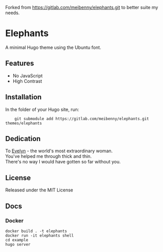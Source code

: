 Forked from https://gitlab.com/meibenny/elephants.git to better suite my needs.

# Elephants

A minimal Hugo theme using the Ubuntu font.

## Features
* No JavaScript
* High Contrast

## Installation
In the folder of your Hugo site, run:
```
    git submodule add https://gitlab.com/meibenny/elephants.git themes/elephants
```

## Dedication
To [Evelyn](https://www.evelynyeung.com) - the world's most extraordinary woman.  
You've helped me through thick and thin.  
There's no way I would have gotten so far without you.

## License
Released under the MIT License

## Docs
### Docker
```
docker build . -t elephants
docker run -it elephants shell
cd example
hugo server
```
